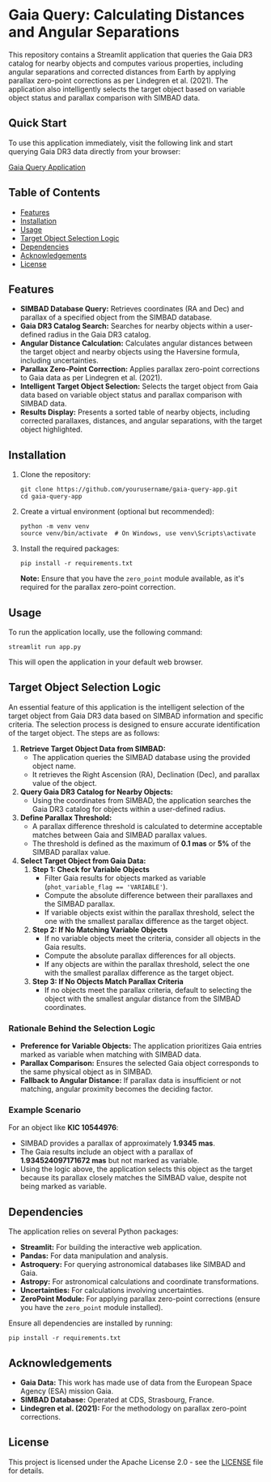<html lang="en">
<head>
    <meta charset="UTF-8">
    <meta name="viewport" content="width=device-width, initial-scale=1.0">
    <title>Gaia Query: Calculating Distances and Angular Separations</title>
</head>
<body>

<h1>Gaia Query: Calculating Distances and Angular Separations</h1>

<p>This repository contains a Streamlit application that queries the Gaia DR3 catalog for nearby objects and computes various properties, including angular separations and corrected distances from Earth by applying parallax zero-point corrections as per Lindegren et al. (2021). The application also intelligently selects the target object based on variable object status and parallax comparison with SIMBAD data.</p>

<h2>Quick Start</h2>

<p>To use this application immediately, visit the following link and start querying Gaia DR3 data directly from your browser:</p>
<a href="https://gaia-object-distance.streamlit.app/" target="_blank">Gaia Query Application</a>

<h2>Table of Contents</h2>
<ul>
    <li><a href="#features">Features</a></li>
    <li><a href="#installation">Installation</a></li>
    <li><a href="#usage">Usage</a></li>
    <li><a href="#target-object-selection-logic">Target Object Selection Logic</a></li>
    <li><a href="#dependencies">Dependencies</a></li>
    <li><a href="#acknowledgements">Acknowledgements</a></li>
    <li><a href="#license">License</a></li>
</ul>

<h2 id="features">Features</h2>
<ul>
    <li><strong>SIMBAD Database Query:</strong> Retrieves coordinates (RA and Dec) and parallax of a specified object from the SIMBAD database.</li>
    <li><strong>Gaia DR3 Catalog Search:</strong> Searches for nearby objects within a user-defined radius in the Gaia DR3 catalog.</li>
    <li><strong>Angular Distance Calculation:</strong> Calculates angular distances between the target object and nearby objects using the Haversine formula, including uncertainties.</li>
    <li><strong>Parallax Zero-Point Correction:</strong> Applies parallax zero-point corrections to Gaia data as per Lindegren et al. (2021).</li>
    <li><strong>Intelligent Target Object Selection:</strong> Selects the target object from Gaia data based on variable object status and parallax comparison with SIMBAD data.</li>
    <li><strong>Results Display:</strong> Presents a sorted table of nearby objects, including corrected parallaxes, distances, and angular separations, with the target object highlighted.</li>
</ul>

<h2 id="installation">Installation</h2>
<ol>
    <li>Clone the repository:
        <pre><code>git clone https://github.com/yourusername/gaia-query-app.git
cd gaia-query-app</code></pre>
    </li>
    <li>Create a virtual environment (optional but recommended):
        <pre><code>python -m venv venv
source venv/bin/activate  # On Windows, use venv\Scripts\activate</code></pre>
    </li>
    <li>Install the required packages:
        <pre><code>pip install -r requirements.txt</code></pre>
        <p><strong>Note:</strong> Ensure that you have the <code>zero_point</code> module available, as it's required for the parallax zero-point correction.</p>
    </li>
</ol>

<h2 id="usage">Usage</h2>
<p>To run the application locally, use the following command:</p>
<pre><code>streamlit run app.py</code></pre>
<p>This will open the application in your default web browser.</p>

<h2 id="target-object-selection-logic">Target Object Selection Logic</h2>
<p>An essential feature of this application is the intelligent selection of the target object from Gaia DR3 data based on SIMBAD information and specific criteria. The selection process is designed to ensure accurate identification of the target object. The steps are as follows:</p>

<ol>
    <li><strong>Retrieve Target Object Data from SIMBAD:</strong>
        <ul>
            <li>The application queries the SIMBAD database using the provided object name.</li>
            <li>It retrieves the Right Ascension (RA), Declination (Dec), and parallax value of the object.</li>
        </ul>
    </li>
    <li><strong>Query Gaia DR3 Catalog for Nearby Objects:</strong>
        <ul>
            <li>Using the coordinates from SIMBAD, the application searches the Gaia DR3 catalog for objects within a user-defined radius.</li>
        </ul>
    </li>
    <li><strong>Define Parallax Threshold:</strong>
        <ul>
            <li>A parallax difference threshold is calculated to determine acceptable matches between Gaia and SIMBAD parallax values.</li>
            <li>The threshold is defined as the maximum of <strong>0.1 mas</strong> or <strong>5%</strong> of the SIMBAD parallax value.</li>
        </ul>
    </li>
    <li><strong>Select Target Object from Gaia Data:</strong>
        <ol>
            <li><strong>Step 1: Check for Variable Objects</strong>
                <ul>
                    <li>Filter Gaia results for objects marked as variable (<code>phot_variable_flag == 'VARIABLE'</code>).</li>
                    <li>Compute the absolute difference between their parallaxes and the SIMBAD parallax.</li>
                    <li>If variable objects exist within the parallax threshold, select the one with the smallest parallax difference as the target object.</li>
                </ul>
            </li>
            <li><strong>Step 2: If No Matching Variable Objects</strong>
                <ul>
                    <li>If no variable objects meet the criteria, consider all objects in the Gaia results.</li>
                    <li>Compute the absolute parallax differences for all objects.</li>
                    <li>If any objects are within the parallax threshold, select the one with the smallest parallax difference as the target object.</li>
                </ul>
            </li>
            <li><strong>Step 3: If No Objects Match Parallax Criteria</strong>
                <ul>
                    <li>If no objects meet the parallax criteria, default to selecting the object with the smallest angular distance from the SIMBAD coordinates.</li>
                </ul>
            </li>
        </ol>
    </li>
</ol>

<h3>Rationale Behind the Selection Logic</h3>
<ul>
    <li><strong>Preference for Variable Objects:</strong> The application prioritizes Gaia entries marked as variable when matching with SIMBAD data.</li>
    <li><strong>Parallax Comparison:</strong> Ensures the selected Gaia object corresponds to the same physical object as in SIMBAD.</li>
    <li><strong>Fallback to Angular Distance:</strong> If parallax data is insufficient or not matching, angular proximity becomes the deciding factor.</li>
</ul>

<h3>Example Scenario</h3>
<p>For an object like <strong>KIC 10544976</strong>:</p>
<ul>
    <li>SIMBAD provides a parallax of approximately <strong>1.9345 mas</strong>.</li>
    <li>The Gaia results include an object with a parallax of <strong>1.934524097171672 mas</strong> but not marked as variable.</li>
    <li>Using the logic above, the application selects this object as the target because its parallax closely matches the SIMBAD value, despite not being marked as variable.</li>
</ul>

<h2 id="dependencies">Dependencies</h2>
<p>The application relies on several Python packages:</p>
<ul>
    <li><strong>Streamlit:</strong> For building the interactive web application.</li>
    <li><strong>Pandas:</strong> For data manipulation and analysis.</li>
    <li><strong>Astroquery:</strong> For querying astronomical databases like SIMBAD and Gaia.</li>
    <li><strong>Astropy:</strong> For astronomical calculations and coordinate transformations.</li>
    <li><strong>Uncertainties:</strong> For calculations involving uncertainties.</li>
    <li><strong>ZeroPoint Module:</strong> For applying parallax zero-point corrections (ensure you have the <code>zero_point</code> module installed).</li>
</ul>
<p>Ensure all dependencies are installed by running:</p>
<pre><code>pip install -r requirements.txt</code></pre>

<h2 id="acknowledgements">Acknowledgements</h2>
<ul>
    <li><strong>Gaia Data:</strong> This work has made use of data from the European Space Agency (ESA) mission Gaia.</li>
    <li><strong>SIMBAD Database:</strong> Operated at CDS, Strasbourg, France.</li>
    <li><strong>Lindegren et al. (2021):</strong> For the methodology on parallax zero-point corrections.</li>
</ul>

<h2 id="license">License</h2>
<p>This project is licensed under the Apache License 2.0 - see the <a href="LICENSE">LICENSE</a> file for details.</p>

</body>
</html>
